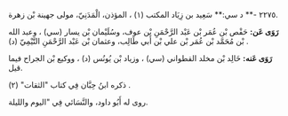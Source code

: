 ٢٢٧٥ -** د سي:** سَعِيد بن زِيَاد المكتب (١) ، المؤذن، الْمَدَنِيّ، مولى جهينة بْن زهرة.

**رَوَى عَن:** حَفْص بْن عُمَر بْن عَبْد الرَّحْمَنِ بْن عوف، وسُلَيْمان بْن يسار (سي) ، وعبد الله بْن مُحَمَّد بْن عُمَر بْن علي بْن أَبي طَالِب، وعثمان بْن عَبْد الرَّحْمَنِ التَّيْمِيّ (د) .

**رَوَى عَنه:** خَالِد بْن مخلد القطواني (سي) ، وزياد بْن يُونُس (د) ، ووكيع بْن الجراح فيما قيل.

ذكره ابنُ حِبَّان فِي كتاب "الثقات" (٢) .

روى له أَبُو داود، والنَّسَائي فِي "اليوم والليلة.